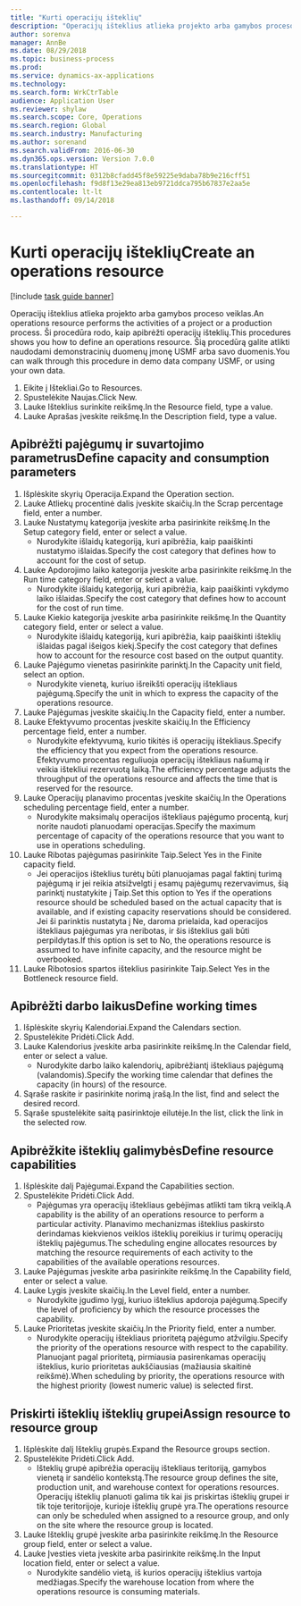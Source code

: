 ```yaml
--- 
title: "Kurti operacijų išteklių"
description: "Operacijų išteklius atlieka projekto arba gamybos proceso veiklas."
author: sorenva
manager: AnnBe
ms.date: 08/29/2018
ms.topic: business-process
ms.prod: 
ms.service: dynamics-ax-applications
ms.technology: 
ms.search.form: WrkCtrTable
audience: Application User
ms.reviewer: shylaw
ms.search.scope: Core, Operations
ms.search.region: Global
ms.search.industry: Manufacturing
ms.author: sorenand
ms.search.validFrom: 2016-06-30
ms.dyn365.ops.version: Version 7.0.0
ms.translationtype: HT
ms.sourcegitcommit: 0312b8cfadd45f8e59225e9daba78b9e216cff51
ms.openlocfilehash: f9d8f13e29ea813eb9721ddca795b67837e2aa5e
ms.contentlocale: lt-lt
ms.lasthandoff: 09/14/2018

---
```

# <a name="create-an-operations-resource"></a><span data-ttu-id="e455d-103">Kurti operacijų išteklių</span><span class="sxs-lookup"><span data-stu-id="e455d-103">Create an operations resource</span></span>

[!include [task guide banner](../../includes/task-guide-banner.md)]

<span data-ttu-id="e455d-104">Operacijų išteklius atlieka projekto arba gamybos proceso veiklas.</span><span class="sxs-lookup"><span data-stu-id="e455d-104">An operations resource performs the activities of a project or a production process.</span></span> <span data-ttu-id="e455d-105">Ši procedūra rodo, kaip apibrėžti operacijų išteklių.</span><span class="sxs-lookup"><span data-stu-id="e455d-105">This procedures shows you how to define an operations resource.</span></span> <span data-ttu-id="e455d-106">Šią procedūrą galite atlikti naudodami demonstracinių duomenų įmonę USMF arba savo duomenis.</span><span class="sxs-lookup"><span data-stu-id="e455d-106">You can walk through this procedure in demo data company USMF, or using your own data.</span></span>

1. <span data-ttu-id="e455d-107">Eikite į Ištekliai.</span><span class="sxs-lookup"><span data-stu-id="e455d-107">Go to Resources.</span></span>
2. <span data-ttu-id="e455d-108">Spustelėkite Naujas.</span><span class="sxs-lookup"><span data-stu-id="e455d-108">Click New.</span></span>
3. <span data-ttu-id="e455d-109">Lauke Išteklius surinkite reikšmę.</span><span class="sxs-lookup"><span data-stu-id="e455d-109">In the Resource field, type a value.</span></span>
4. <span data-ttu-id="e455d-110">Lauke Aprašas įveskite reikšmę.</span><span class="sxs-lookup"><span data-stu-id="e455d-110">In the Description field, type a value.</span></span>

## <a name="define-capacity-and-consumption-parameters"></a><span data-ttu-id="e455d-111">Apibrėžti pajėgumų ir suvartojimo parametrus</span><span class="sxs-lookup"><span data-stu-id="e455d-111">Define capacity and consumption parameters</span></span>
1. <span data-ttu-id="e455d-112">Išplėskite skyrių Operacija.</span><span class="sxs-lookup"><span data-stu-id="e455d-112">Expand the Operation section.</span></span>
2. <span data-ttu-id="e455d-113">Lauke Atliekų procentinė dalis įveskite skaičių.</span><span class="sxs-lookup"><span data-stu-id="e455d-113">In the Scrap percentage field, enter a number.</span></span>
3. <span data-ttu-id="e455d-114">Lauke Nustatymų kategorija įveskite arba pasirinkite reikšmę.</span><span class="sxs-lookup"><span data-stu-id="e455d-114">In the Setup category field, enter or select a value.</span></span>
    * <span data-ttu-id="e455d-115">Nurodykite išlaidų kategoriją, kuri apibrėžia, kaip paaiškinti nustatymo išlaidas.</span><span class="sxs-lookup"><span data-stu-id="e455d-115">Specify the cost category that defines how to account for the cost of setup.</span></span>  
4. <span data-ttu-id="e455d-116">Lauke Apdorojimo laiko kategorija įveskite arba pasirinkite reikšmę.</span><span class="sxs-lookup"><span data-stu-id="e455d-116">In the Run time category field, enter or select a value.</span></span>
    * <span data-ttu-id="e455d-117">Nurodykite išlaidų kategoriją, kuri apibrėžia, kaip paaiškinti vykdymo laiko išlaidas.</span><span class="sxs-lookup"><span data-stu-id="e455d-117">Specify the cost category that defines how to account for the cost of run time.</span></span>  
5. <span data-ttu-id="e455d-118">Lauke Kiekio kategorija įveskite arba pasirinkite reikšmę.</span><span class="sxs-lookup"><span data-stu-id="e455d-118">In the Quantity category field, enter or select a value.</span></span>
    * <span data-ttu-id="e455d-119">Nurodykite išlaidų kategoriją, kuri apibrėžia, kaip paaiškinti išteklių išlaidas pagal išeigos kiekį.</span><span class="sxs-lookup"><span data-stu-id="e455d-119">Specify the cost category that defines how to account for the resource cost based on the output quantity.</span></span>  
6. <span data-ttu-id="e455d-120">Lauke Pajėgumo vienetas pasirinkite parinktį.</span><span class="sxs-lookup"><span data-stu-id="e455d-120">In the Capacity unit field, select an option.</span></span>
    * <span data-ttu-id="e455d-121">Nurodykite vienetą, kuriuo išreikšti operacijų ištekliaus pajėgumą.</span><span class="sxs-lookup"><span data-stu-id="e455d-121">Specify the unit in which to express the capacity of the operations resource.</span></span>  
7. <span data-ttu-id="e455d-122">Lauke Pajėgumas įveskite skaičių.</span><span class="sxs-lookup"><span data-stu-id="e455d-122">In the Capacity field, enter a number.</span></span>
8. <span data-ttu-id="e455d-123">Lauke Efektyvumo procentas įveskite skaičių.</span><span class="sxs-lookup"><span data-stu-id="e455d-123">In the Efficiency percentage field, enter a number.</span></span>
    * <span data-ttu-id="e455d-124">Nurodykite efektyvumą, kurio tikitės iš operacijų ištekliaus.</span><span class="sxs-lookup"><span data-stu-id="e455d-124">Specify the efficiency that you expect from the operations resource.</span></span> <span data-ttu-id="e455d-125">Efektyvumo procentas reguliuoja operacijų ištekliaus našumą ir veikia ištekliui rezervuotą laiką.</span><span class="sxs-lookup"><span data-stu-id="e455d-125">The efficiency percentage adjusts the throughput of the operations resource and affects the time that is reserved for the resource.</span></span>  
9. <span data-ttu-id="e455d-126">Lauke Operacijų planavimo procentas įveskite skaičių.</span><span class="sxs-lookup"><span data-stu-id="e455d-126">In the Operations scheduling percentage field, enter a number.</span></span>
    * <span data-ttu-id="e455d-127">Nurodykite maksimalų operacijos ištekliaus pajėgumo procentą, kurį norite naudoti planuodami operacijas.</span><span class="sxs-lookup"><span data-stu-id="e455d-127">Specify the maximum percentage of capacity of the operations resource that you want to use in operations scheduling.</span></span>  
10. <span data-ttu-id="e455d-128">Lauke Ribotas pajėgumas pasirinkite Taip.</span><span class="sxs-lookup"><span data-stu-id="e455d-128">Select Yes in the Finite capacity field.</span></span>
    * <span data-ttu-id="e455d-129">Jei operacijos išteklius turėtų būti planuojamas pagal faktinį turimą pajėgumą ir jei reikia atsižvelgti į esamų pajėgumų rezervavimus, šią parinktį nustatykite į Taip.</span><span class="sxs-lookup"><span data-stu-id="e455d-129">Set this option to Yes if the operations resource should be scheduled based on the actual capacity that is available, and if existing capacity reservations should be considered.</span></span> <span data-ttu-id="e455d-130">Jei ši parinktis nustatyta į Ne, daroma prielaida, kad operacijos ištekliaus pajėgumas yra neribotas, ir šis išteklius gali būti perpildytas.</span><span class="sxs-lookup"><span data-stu-id="e455d-130">If this option is set to No, the operations resource is assumed to have infinite capacity, and the resource might be overbooked.</span></span>  
11. <span data-ttu-id="e455d-131">Lauke Ribotosios spartos išteklius pasirinkite Taip.</span><span class="sxs-lookup"><span data-stu-id="e455d-131">Select Yes in the Bottleneck resource field.</span></span>

## <a name="define-working-times"></a><span data-ttu-id="e455d-132">Apibrėžti darbo laikus</span><span class="sxs-lookup"><span data-stu-id="e455d-132">Define working times</span></span>
1. <span data-ttu-id="e455d-133">Išplėskite skyrių Kalendoriai.</span><span class="sxs-lookup"><span data-stu-id="e455d-133">Expand the Calendars section.</span></span>
2. <span data-ttu-id="e455d-134">Spustelėkite Pridėti.</span><span class="sxs-lookup"><span data-stu-id="e455d-134">Click Add.</span></span>
3. <span data-ttu-id="e455d-135">Lauke Kalendorius įveskite arba pasirinkite reikšmę.</span><span class="sxs-lookup"><span data-stu-id="e455d-135">In the Calendar field, enter or select a value.</span></span>
    * <span data-ttu-id="e455d-136">Nurodykite darbo laiko kalendorių, apibrėžiantį ištekliaus pajėgumą (valandomis).</span><span class="sxs-lookup"><span data-stu-id="e455d-136">Specify the working time calendar that defines the capacity (in hours) of the resource.</span></span>  
4. <span data-ttu-id="e455d-137">Sąraše raskite ir pasirinkite norimą įrašą.</span><span class="sxs-lookup"><span data-stu-id="e455d-137">In the list, find and select the desired record.</span></span>
5. <span data-ttu-id="e455d-138">Sąraše spustelėkite saitą pasirinktoje eilutėje.</span><span class="sxs-lookup"><span data-stu-id="e455d-138">In the list, click the link in the selected row.</span></span>

## <a name="define-resource-capabilities"></a><span data-ttu-id="e455d-139">Apibrėžkite išteklių galimybės</span><span class="sxs-lookup"><span data-stu-id="e455d-139">Define resource capabilities</span></span>
1. <span data-ttu-id="e455d-140">Išplėskite dalį Pajėgumai.</span><span class="sxs-lookup"><span data-stu-id="e455d-140">Expand the Capabilities section.</span></span>
2. <span data-ttu-id="e455d-141">Spustelėkite Pridėti.</span><span class="sxs-lookup"><span data-stu-id="e455d-141">Click Add.</span></span>
    * <span data-ttu-id="e455d-142">Pajėgumas yra operacijų ištekliaus gebėjimas atlikti tam tikrą veiklą.</span><span class="sxs-lookup"><span data-stu-id="e455d-142">A capability is the ability of an operations resource to perform a particular activity.</span></span> <span data-ttu-id="e455d-143">Planavimo mechanizmas išteklius paskirsto derindamas kiekvienos veiklos išteklių poreikius ir turimų operacijų išteklių pajėgumus.</span><span class="sxs-lookup"><span data-stu-id="e455d-143">The scheduling engine allocates resources by matching the resource requirements of each activity to the capabilities of the available operations resources.</span></span>  
3. <span data-ttu-id="e455d-144">Lauke Pajėgumas įveskite arba pasirinkite reikšmę.</span><span class="sxs-lookup"><span data-stu-id="e455d-144">In the Capability field, enter or select a value.</span></span>
4. <span data-ttu-id="e455d-145">Lauke Lygis įveskite skaičių.</span><span class="sxs-lookup"><span data-stu-id="e455d-145">In the Level field, enter a number.</span></span>
    * <span data-ttu-id="e455d-146">Nurodykite įgudimo lygį, kuriuo išteklius apdoroja pajėgumą.</span><span class="sxs-lookup"><span data-stu-id="e455d-146">Specify the level of proficiency by which the resource processes the capability.</span></span>  
5. <span data-ttu-id="e455d-147">Lauke Prioritetas įveskite skaičių.</span><span class="sxs-lookup"><span data-stu-id="e455d-147">In the Priority field, enter a number.</span></span>
    * <span data-ttu-id="e455d-148">Nurodykite operacijų ištekliaus prioritetą pajėgumo atžvilgiu.</span><span class="sxs-lookup"><span data-stu-id="e455d-148">Specify the priority of the operations resource with respect to the capability.</span></span> <span data-ttu-id="e455d-149">Planuojant pagal prioritetą, pirmiausia pasirenkamas operacijų išteklius, kurio prioritetas aukščiausias (mažiausia skaitinė reikšmė).</span><span class="sxs-lookup"><span data-stu-id="e455d-149">When scheduling by priority, the operations resource with the highest priority (lowest numeric value) is selected first.</span></span>  

## <a name="assign-resource-to-resource-group"></a><span data-ttu-id="e455d-150">Priskirti išteklių išteklių grupei</span><span class="sxs-lookup"><span data-stu-id="e455d-150">Assign resource to resource group</span></span>
1. <span data-ttu-id="e455d-151">Išplėskite dalį Išteklių grupės.</span><span class="sxs-lookup"><span data-stu-id="e455d-151">Expand the Resource groups section.</span></span>
2. <span data-ttu-id="e455d-152">Spustelėkite Pridėti.</span><span class="sxs-lookup"><span data-stu-id="e455d-152">Click Add.</span></span>
    * <span data-ttu-id="e455d-153">Išteklių grupė apibrėžia operacijų ištekliaus teritoriją, gamybos vienetą ir sandėlio kontekstą.</span><span class="sxs-lookup"><span data-stu-id="e455d-153">The resource group defines the site, production unit, and warehouse context for operations resources.</span></span> <span data-ttu-id="e455d-154">Operacijų išteklių planuoti galima tik kai jis priskirtas išteklių grupei ir tik toje teritorijoje, kurioje išteklių grupė yra.</span><span class="sxs-lookup"><span data-stu-id="e455d-154">The operations resource can only be scheduled when assigned to a resource group, and only on the site where the resource group is located.</span></span>  
3. <span data-ttu-id="e455d-155">Lauke Išteklių grupė įveskite arba pasirinkite reikšmę.</span><span class="sxs-lookup"><span data-stu-id="e455d-155">In the Resource group field, enter or select a value.</span></span>
4. <span data-ttu-id="e455d-156">Lauke Įvesties vieta įveskite arba pasirinkite reikšmę.</span><span class="sxs-lookup"><span data-stu-id="e455d-156">In the Input location field, enter or select a value.</span></span>
    * <span data-ttu-id="e455d-157">Nurodykite sandėlio vietą, iš kurios operacijų išteklius vartoja medžiagas.</span><span class="sxs-lookup"><span data-stu-id="e455d-157">Specify the warehouse location from where the operations resource is consuming materials.</span></span>  


